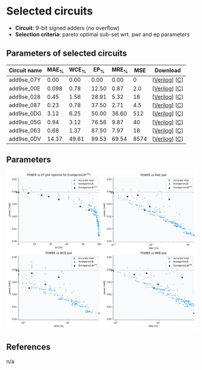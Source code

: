 
Selected circuits
===================
 - **Circuit**: 9-bit signed adders (no overflow)
 - **Selection criteria**: pareto optimal sub-set wrt. pwr and ep parameters

Parameters of selected circuits
----------------------------

| Circuit name | MAE<sub>%</sub> | WCE<sub>%</sub> | EP<sub>%</sub> | MRE<sub>%</sub> | MSE | Download |
| --- |  --- | --- | --- | --- | --- | --- | 
| add9se_07Y | 0.00 | 0.00 | 0.00 | 0.00 | 0 |  [[Verilog](add9se_07Y.v)]  [[C](add9se_07Y.c)] |
| add9se_00E | 0.098 | 0.78 | 12.50 | 0.87 | 2.0 |  [[Verilog](add9se_00E.v)]  [[C](add9se_00E.c)] |
| add9se_028 | 0.45 | 1.56 | 28.91 | 5.32 | 18 |  [[Verilog](add9se_028.v)]  [[C](add9se_028.c)] |
| add9se_087 | 0.23 | 0.78 | 37.50 | 2.71 | 4.5 |  [[Verilog](add9se_087.v)]  [[C](add9se_087.c)] |
| add9se_0DG | 3.12 | 6.25 | 50.00 | 36.60 | 512 |  [[Verilog](add9se_0DG.v)]  [[C](add9se_0DG.c)] |
| add9se_05G | 0.94 | 3.12 | 76.56 | 9.87 | 40 |  [[Verilog](add9se_05G.v)]  [[C](add9se_05G.c)] |
| add9se_063 | 0.68 | 1.37 | 87.50 | 7.97 | 18 |  [[Verilog](add9se_063.v)]  [[C](add9se_063.c)] |
| add9se_0DV | 14.37 | 49.61 | 99.53 | 69.54 | 8574 |  [[Verilog](add9se_0DV.v)]  [[C](add9se_0DV.c)] |
    
Parameters
--------------
![Parameters figure](fig.png)

References
--------------
n/a

             